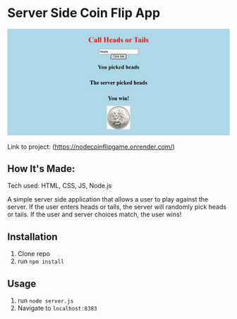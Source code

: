 # Server Side Coin Flip App

![Thumbnail](css/assets/thumbnail.png)

Link to project: (https://nodecoinflipgame.onrender.com/)


## How It's Made:
Tech used: HTML, CSS, JS, Node.js

A simple server side application that allows a user to play against the server. If the user enters heads or tails, the server will randomly pick heads or tails. If the user and server choices match, the user wins!

## Installation

1. Clone repo
2. run `npm install`

## Usage

1. run `node server.js`
2. Navigate to `localhost:8383`

